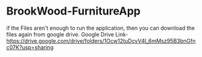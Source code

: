 # BrookWood-FurnitureApp
if the Files aren't enough to run the application, then you can download the files again from google drive.
Google Drive Link- https://drive.google.com/drive/folders/1Ocw12tuDcvV4I_6mMsz95B3bnGfnc07K?usp=sharing
